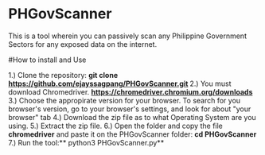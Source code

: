 # PHGovScanner
This is a tool wherein you can passively scan any Philippine Government Sectors for any exposed data on the internet.


#How to install and Use

1.) Clone the repository: <b> git clone https://github.com/ejayssagpang/PHGovScanner.git </b>
2.) You must download Chromedriver. **https://chromedriver.chromium.org/downloads**
3.) Choose the appropirate version for your browser. To search for you browser's version, go to your browser's settings, and look for about "your browser" tab
4.) Download the zip file as to what Operating System are you using.
5.) Extract the zip file.
6.) Open the folder and copy the file **chromedriver** and paste it on the PHGovScanner folder: **cd PHGovScanner** 
7.) Run the tool:** python3 PHGovScanner.py**
